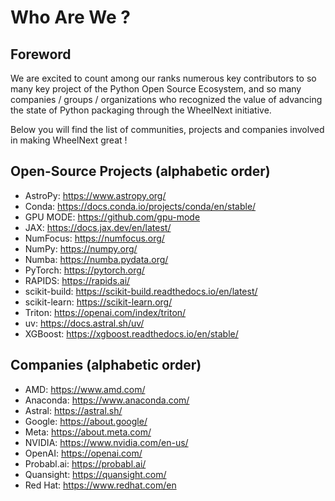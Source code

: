 
# Who Are We ?

## Foreword

We are excited to count among our ranks numerous key contributors to so many key project of the Python Open Source Ecosystem, and
so many companies / groups / organizations who recognized the value of advancing the state of Python packaging through the WheelNext initiative.

Below you will find the list of communities, projects and companies involved in making WheelNext great !

## Open-Source Projects (alphabetic order)

- AstroPy: https://www.astropy.org/
- Conda: <https://docs.conda.io/projects/conda/en/stable/>
- GPU MODE: <https://github.com/gpu-mode>
- JAX: <https://docs.jax.dev/en/latest/>
- NumFocus: <https://numfocus.org/>
- NumPy: <https://numpy.org/>
- Numba: <https://numba.pydata.org/>
- PyTorch: <https://pytorch.org/>
- RAPIDS: <https://rapids.ai/>
- scikit-build: https://scikit-build.readthedocs.io/en/latest/
- scikit-learn: https://scikit-learn.org/
- Triton: <https://openai.com/index/triton/>
- uv: <https://docs.astral.sh/uv/>
- XGBoost: <https://xgboost.readthedocs.io/en/stable/>

## Companies (alphabetic order)

- AMD: <https://www.amd.com/>
- Anaconda: <https://www.anaconda.com/>
- Astral: <https://astral.sh/>
- Google: <https://about.google/>
- Meta: <https://about.meta.com/>
- NVIDIA: <https://www.nvidia.com/en-us/>
- OpenAI: <https://openai.com/>
- Probabl.ai: <https://probabl.ai/>
- Quansight: <https://quansight.com/>
- Red Hat: <https://www.redhat.com/en>
